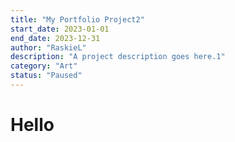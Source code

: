 ```yaml
---
title: "My Portfolio Project2"
start_date: 2023-01-01
end_date: 2023-12-31
author: "RaskieL"
description: "A project description goes here.1"
category: "Art"
status: "Paused"
---
```


# Hello